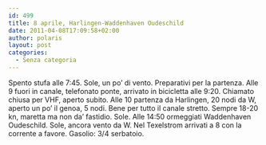 ```yaml
---
id: 499
title: 8 aprile, Harlingen-Waddenhaven Oudeschild
date: 2011-04-08T17:09:58+02:00
author: polaris
layout: post
categories:
  - Senza categoria
---
```

Spento stufa alle 7:45. Sole, un po&#8217; di vento. Preparativi per la partenza. Alle 9 fuori in canale, telefonato ponte, arrivato in bicicletta alle 9:20. Chiamato chiusa per VHF, aperto subito. Alle 10 partenza da Harlingen, 20 nodi da W, aperto un po&#8217; il genoa, 5 nodi. Bene per tutto il canale stretto. Sempre 18-20 kn, maretta ma non da&#8217; fastidio. Sole. Alle 14:50 ormeggiati Waddenhaven Oudeschild. Sole, ancora vento da W. Nel Texelstrom arrivati a 8 con la corrente a favore. Gasolio: 3/4 serbatoio.